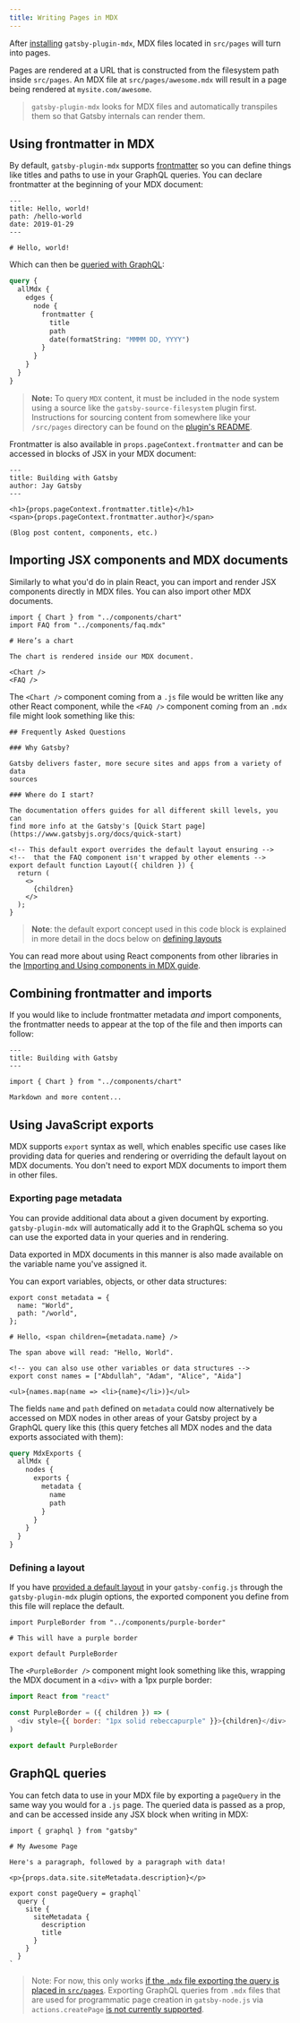 ```yaml
---
title: Writing Pages in MDX
---
```


After [installing](/docs/mdx/getting-started) `gatsby-plugin-mdx`, MDX files
located in `src/pages` will turn into pages.

Pages are rendered at a URL that is constructed from the filesystem
path inside `src/pages`. An MDX file at `src/pages/awesome.mdx` will
result in a page being rendered at `mysite.com/awesome`.

> `gatsby-plugin-mdx` looks for MDX files and automatically
> transpiles them so that Gatsby internals can render them.

## Using frontmatter in MDX

By default, `gatsby-plugin-mdx` supports [frontmatter](/docs/adding-markdown-pages/#frontmatter-for-metadata-in-markdown-files)
so you can define things like titles and paths to use in your GraphQL
queries. You can declare frontmatter at the beginning of your MDX document:

```mdx
---
title: Hello, world!
path: /hello-world
date: 2019-01-29
---

# Hello, world!
```

Which can then be [queried with GraphQL](/docs/graphql-concepts/):

```graphql
query {
  allMdx {
    edges {
      node {
        frontmatter {
          title
          path
          date(formatString: "MMMM DD, YYYY")
        }
      }
    }
  }
}
```

> **Note:** To query `MDX` content, it must be included in the node system using a
> source like the `gatsby-source-filesystem` plugin first. Instructions for sourcing
> content from somewhere like your `/src/pages` directory can be found on the [plugin's README](/packages/gatsby-source-filesystem/).

Frontmatter is also available in `props.pageContext.frontmatter` and
can be accessed in blocks of JSX in your MDX document:

```mdx
---
title: Building with Gatsby
author: Jay Gatsby
---

<h1>{props.pageContext.frontmatter.title}</h1>
<span>{props.pageContext.frontmatter.author}</span>

(Blog post content, components, etc.)
```

## Importing JSX components and MDX documents

Similarly to what you'd do in plain React, you can import and render JSX components
directly in MDX files. You can also import other MDX documents.

```mdx:title=src/pages/chart.mdx
import { Chart } from "../components/chart"
import FAQ from "../components/faq.mdx"

# Here’s a chart

The chart is rendered inside our MDX document.

<Chart />
<FAQ />
```

The `<Chart />` component coming from a `.js` file would be written like any
other React component, while the `<FAQ />` component coming from an `.mdx`
file might look something like this:

<!-- prettier-ignore -->
```mdx:title=src/components/faq.mdx
## Frequently Asked Questions

### Why Gatsby?

Gatsby delivers faster, more secure sites and apps from a variety of data
sources

### Where do I start?

The documentation offers guides for all different skill levels, you can
find more info at the Gatsby's [Quick Start page](https://www.gatsbyjs.org/docs/quick-start)

<!-- This default export overrides the default layout ensuring -->
<!--  that the FAQ component isn't wrapped by other elements -->
export default function Layout({ children }) {
  return (
    <>
      {children}
    </>
  );
}
```

> **Note**: the default export concept used in this code block is explained in more detail
> in the docs below on [defining layouts](#defining-a-layout)

You can read more about using React components from other libraries in the [Importing and Using components in MDX guide](/docs/mdx/importing-and-using-components/).

## Combining frontmatter and imports

If you would like to include frontmatter metadata _and_ import components, the frontmatter needs to appear at the top of the file and then imports can follow:

```mdx
---
title: Building with Gatsby
---

import { Chart } from "../components/chart"

Markdown and more content...
```

## Using JavaScript exports

MDX supports `export` syntax as well, which enables specific use cases like providing data
for queries and rendering or overriding the default layout on MDX documents. You
don't need to export MDX documents to import them in other files.

### Exporting page metadata

You can provide additional data about a given document by exporting.
`gatsby-plugin-mdx` will automatically add it to the GraphQL schema so you
can use the exported data in your queries and in rendering.

Data exported in MDX documents in this manner is also made available on the
variable name you've assigned it.

You can export variables, objects, or other data structures:

<!-- prettier-ignore -->
```mdx
export const metadata = {
  name: "World",
  path: "/world",
};

# Hello, <span children={metadata.name} />

The span above will read: "Hello, World".

<!-- you can also use other variables or data structures -->
export const names = ["Abdullah", "Adam", "Alice", "Aida"]

<ul>{names.map(name => <li>{name}</li>)}</ul>
```

The fields `name` and `path` defined on `metadata` could now alternatively
be accessed on MDX nodes in other areas of your Gatsby project by a GraphQL
query like this (this query fetches all MDX nodes and the data exports
associated with them):

```graphql
query MdxExports {
  allMdx {
    nodes {
      exports {
        metadata {
          name
          path
        }
      }
    }
  }
}
```

### Defining a layout

If you have [provided a default layout](/packages/gatsby-plugin-mdx/?=mdx#default-layouts) in your `gatsby-config.js`
through the `gatsby-plugin-mdx` plugin options, the exported component you define
from this file will replace the default.

<!-- prettier-ignore -->
```mdx:title=src/pages/layout-example.mdx
import PurpleBorder from "../components/purple-border"

# This will have a purple border

export default PurpleBorder
```

The `<PurpleBorder />` component might look something like this, wrapping the MDX
document in a `<div>` with a 1px purple border:

```jsx:title=src/components/purple-border.js
import React from "react"

const PurpleBorder = ({ children }) => (
  <div style={{ border: "1px solid rebeccapurple" }}>{children}</div>
)

export default PurpleBorder
```

## GraphQL queries

You can fetch data to use in your MDX file by exporting a `pageQuery`
in the same way you would for a `.js` page. The queried data is passed
as a prop, and can be accessed inside any JSX block when writing in
MDX:

<!-- prettier-ignore -->
```mdx
import { graphql } from "gatsby"

# My Awesome Page

Here's a paragraph, followed by a paragraph with data!

<p>{props.data.site.siteMetadata.description}</p>

export const pageQuery = graphql`
  query {
    site {
      siteMetadata {
        description
        title
      }
    }
  }
`
```

> Note: For now, this only works [if the `.mdx` file exporting the query is placed in
> `src/pages`](https://github.com/ChristopherBiscardi/gatsby-mdx/issues/187#issuecomment-437161966).
> Exporting GraphQL queries from `.mdx` files that are used for programmatic page creation in
> `gatsby-node.js` via `actions.createPage` [is not currently
> supported](https://github.com/ChristopherBiscardi/gatsby-mdx/issues/187#issuecomment-489005677).
